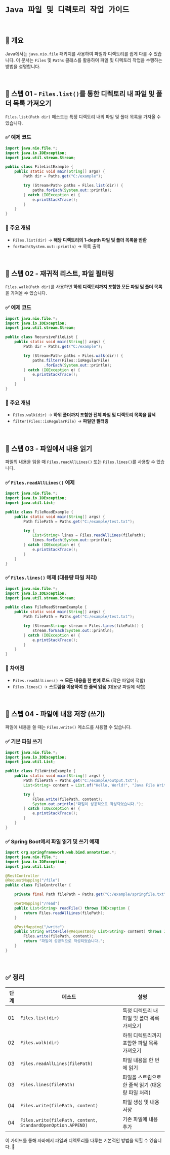 # `Java 파일 및 디렉토리 작업 가이드`

<br>

## 📌 개요
Java에서는 `java.nio.file` 패키지를 사용하여 파일과 디렉토리를 쉽게 다룰 수 있습니다.
이 문서는 `Files` 및 `Paths` 클래스를 활용하여 파일 및 디렉토리 작업을 수행하는 방법을 설명합니다.



<br>

## 📝 스텝 01 - `Files.list()`를 통한 디렉토리 내 파일 및 폴더 목록 가져오기
`Files.list(Path dir)` 메소드는 특정 디렉토리 내의 파일 및 폴더 목록을 가져올 수 있습니다.

### ✅ 예제 코드
```java
import java.nio.file.*;
import java.io.IOException;
import java.util.stream.Stream;

public class FileListExample {
    public static void main(String[] args) {
        Path dir = Paths.get("C:/example");

        try (Stream<Path> paths = Files.list(dir)) {
            paths.forEach(System.out::println);
        } catch (IOException e) {
            e.printStackTrace();
        }
    }
}
```

### 📌 주요 개념
- `Files.list(dir)` → **해당 디렉토리의 1-depth 파일 및 폴더 목록을 반환**
- `forEach(System.out::println)` → 목록 출력



<br>

## 📝 스텝 02 - 재귀적 리스트, 파일 필터링
`Files.walk(Path dir)`를 사용하면 **하위 디렉토리까지 포함한 모든 파일 및 폴더 목록**을 가져올 수 있습니다.

### ✅ 예제 코드
```java
import java.nio.file.*;
import java.io.IOException;
import java.util.stream.Stream;

public class RecursiveFileList {
    public static void main(String[] args) {
        Path dir = Paths.get("C:/example");

        try (Stream<Path> paths = Files.walk(dir)) {
            paths.filter(Files::isRegularFile)
                 .forEach(System.out::println);
        } catch (IOException e) {
            e.printStackTrace();
        }
    }
}
```

### 📌 주요 개념
- `Files.walk(dir)` → **하위 폴더까지 포함한 전체 파일 및 디렉토리 목록을 탐색**
- `filter(Files::isRegularFile)` → **파일만 필터링**



<br>

## 📝 스텝 03 - 파일에서 내용 읽기
파일의 내용을 읽을 때 `Files.readAllLines()` 또는 `Files.lines()`를 사용할 수 있습니다.

### ✅ `Files.readAllLines()` 예제
```java
import java.nio.file.*;
import java.io.IOException;
import java.util.List;

public class FileReadExample {
    public static void main(String[] args) {
        Path filePath = Paths.get("C:/example/test.txt");

        try {
            List<String> lines = Files.readAllLines(filePath);
            lines.forEach(System.out::println);
        } catch (IOException e) {
            e.printStackTrace();
        }
    }
}
```

### ✅ `Files.lines()` 예제 (대용량 파일 처리)
```java
import java.nio.file.*;
import java.io.IOException;
import java.util.stream.Stream;

public class FileReadStreamExample {
    public static void main(String[] args) {
        Path filePath = Paths.get("C:/example/test.txt");

        try (Stream<String> stream = Files.lines(filePath)) {
            stream.forEach(System.out::println);
        } catch (IOException e) {
            e.printStackTrace();
        }
    }
}
```

### 📌 차이점
- `Files.readAllLines()` → **모든 내용을 한 번에 로드** (작은 파일에 적합)
- `Files.lines()` → **스트림을 이용하여 한 줄씩 읽음** (대용량 파일에 적합)



<br>

## 📝 스텝 04 - 파일에 내용 저장 (쓰기)
파일에 내용을 쓸 때는 `Files.write()` 메소드를 사용할 수 있습니다.

### ✅ 기본 파일 쓰기
```java
import java.nio.file.*;
import java.io.IOException;
import java.util.List;

public class FileWriteExample {
    public static void main(String[] args) {
        Path filePath = Paths.get("C:/example/output.txt");
        List<String> content = List.of("Hello, World!", "Java File Writing Example.");

        try {
            Files.write(filePath, content);
            System.out.println("파일이 성공적으로 작성되었습니다.");
        } catch (IOException e) {
            e.printStackTrace();
        }
    }
}
```

### ✅ Spring Boot에서 파일 읽기 및 쓰기 예제
```java
import org.springframework.web.bind.annotation.*;
import java.nio.file.*;
import java.io.IOException;
import java.util.List;

@RestController
@RequestMapping("/file")
public class FileController {

    private final Path filePath = Paths.get("C:/example/springfile.txt");

    @GetMapping("/read")
    public List<String> readFile() throws IOException {
        return Files.readAllLines(filePath);
    }

    @PostMapping("/write")
    public String writeFile(@RequestBody List<String> content) throws IOException {
        Files.write(filePath, content);
        return "파일이 성공적으로 작성되었습니다.";
    }
}
```



<br>

## ✅ 정리
| 단계 | 메소드 | 설명 |
|------|--------|--------------------------------|
| 01 | `Files.list(dir)` | 특정 디렉토리 내 파일 및 폴더 목록 가져오기 |
| 02 | `Files.walk(dir)` | 하위 디렉토리까지 포함한 파일 목록 가져오기 |
| 03 | `Files.readAllLines(filePath)` | 파일 내용을 한 번에 읽기 |
| 03 | `Files.lines(filePath)` | 파일을 스트림으로 한 줄씩 읽기 (대용량 파일 처리) |
| 04 | `Files.write(filePath, content)` | 파일 생성 및 내용 저장 |
| 04 | `Files.write(filePath, content, StandardOpenOption.APPEND)` | 기존 파일에 내용 추가 |

이 가이드를 통해 자바에서 파일과 디렉토리를 다루는 기본적인 방법을 익힐 수 있습니다. 🚀